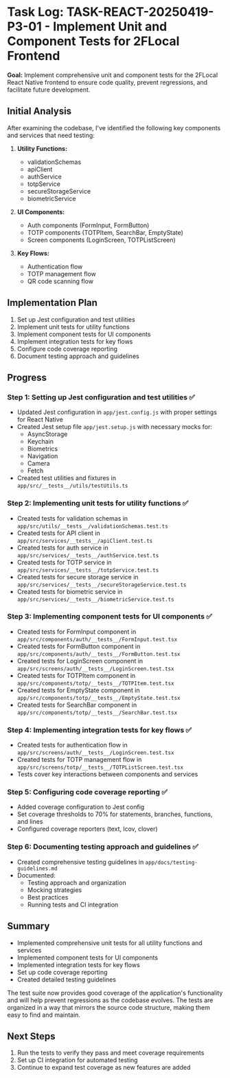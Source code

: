 # Task Log: TASK-REACT-20250419-P3-01 - Implement Unit and Component Tests for 2FLocal Frontend

**Goal:** Implement comprehensive unit and component tests for the 2FLocal React Native frontend to ensure code quality, prevent regressions, and facilitate future development.

## Initial Analysis

After examining the codebase, I've identified the following key components and services that need testing:

1. **Utility Functions:**
   - validationSchemas
   - apiClient
   - authService
   - totpService
   - secureStorageService
   - biometricService

2. **UI Components:**
   - Auth components (FormInput, FormButton)
   - TOTP components (TOTPItem, SearchBar, EmptyState)
   - Screen components (LoginScreen, TOTPListScreen)

3. **Key Flows:**
   - Authentication flow
   - TOTP management flow
   - QR code scanning flow

## Implementation Plan

1. Set up Jest configuration and test utilities
2. Implement unit tests for utility functions
3. Implement component tests for UI components
4. Implement integration tests for key flows
5. Configure code coverage reporting
6. Document testing approach and guidelines

## Progress

### Step 1: Setting up Jest configuration and test utilities ✅

- Updated Jest configuration in `app/jest.config.js` with proper settings for React Native
- Created Jest setup file `app/jest.setup.js` with necessary mocks for:
  - AsyncStorage
  - Keychain
  - Biometrics
  - Navigation
  - Camera
  - Fetch
- Created test utilities and fixtures in `app/src/__tests__/utils/testUtils.ts`

### Step 2: Implementing unit tests for utility functions ✅

- Created tests for validation schemas in `app/src/utils/__tests__/validationSchemas.test.ts`
- Created tests for API client in `app/src/services/__tests__/apiClient.test.ts`
- Created tests for auth service in `app/src/services/__tests__/authService.test.ts`
- Created tests for TOTP service in `app/src/services/__tests__/totpService.test.ts`
- Created tests for secure storage service in `app/src/services/__tests__/secureStorageService.test.ts`
- Created tests for biometric service in `app/src/services/__tests__/biometricService.test.ts`

### Step 3: Implementing component tests for UI components ✅

- Created tests for FormInput component in `app/src/components/auth/__tests__/FormInput.test.tsx`
- Created tests for FormButton component in `app/src/components/auth/__tests__/FormButton.test.tsx`
- Created tests for LoginScreen component in `app/src/screens/auth/__tests__/LoginScreen.test.tsx`
- Created tests for TOTPItem component in `app/src/components/totp/__tests__/TOTPItem.test.tsx`
- Created tests for EmptyState component in `app/src/components/totp/__tests__/EmptyState.test.tsx`
- Created tests for SearchBar component in `app/src/components/totp/__tests__/SearchBar.test.tsx`

### Step 4: Implementing integration tests for key flows ✅

- Created tests for authentication flow in `app/src/screens/auth/__tests__/LoginScreen.test.tsx`
- Created tests for TOTP management flow in `app/src/screens/totp/__tests__/TOTPListScreen.test.tsx`
- Tests cover key interactions between components and services

### Step 5: Configuring code coverage reporting ✅

- Added coverage configuration to Jest config
- Set coverage thresholds to 70% for statements, branches, functions, and lines
- Configured coverage reporters (text, lcov, clover)

### Step 6: Documenting testing approach and guidelines ✅

- Created comprehensive testing guidelines in `app/docs/testing-guidelines.md`
- Documented:
  - Testing approach and organization
  - Mocking strategies
  - Best practices
  - Running tests and CI integration

## Summary

- Implemented comprehensive unit tests for all utility functions and services
- Implemented component tests for UI components
- Implemented integration tests for key flows
- Set up code coverage reporting
- Created detailed testing guidelines

The test suite now provides good coverage of the application's functionality and will help prevent regressions as the codebase evolves. The tests are organized in a way that mirrors the source code structure, making them easy to find and maintain.

## Next Steps

1. Run the tests to verify they pass and meet coverage requirements
2. Set up CI integration for automated testing
3. Continue to expand test coverage as new features are added